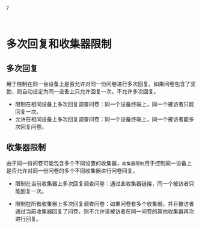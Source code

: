 ```index
7
```
```tag

```
```summary

```

# 多次回复和收集器限制

## 多次回复
用于控制在同一台设备上是否允许对同一份问卷进行多次回复。如果问卷包含了奖励，则自动设定为同一设备上只允许回复一次，不允许多次回复。

+ 限制在相同设备上多次回复调查问卷：同一个设备终端上，同一个被访者只能回复一次。
+ 允许在相同设备上多次回复调查问卷：同一个设备终端上，同一个被访者能多次回复问卷。

## 收集器限制
由于同一份问卷可能包含多个不同设置的收集器，`收集器限制`用于控制同一设备上是否允许对同一份问卷的多个不同收集器进行问卷回复。

+ 限制在当前收集器上多次回复调查问卷：通过此收集器链接，同一个被访者只能回复一次。
  
+ 限制在所有收集器上多次回复调查问卷：如果问卷有多个收集器，并且被访者通过当前收集器回复了问卷，则不允许该被访者在同一问卷的其他收集器再次进行回复。